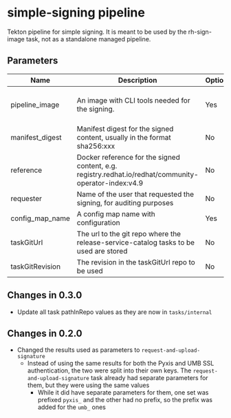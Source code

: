 # simple-signing pipeline

Tekton pipeline for simple signing. It is meant to be used by the rh-sign-image task, not as a standalone managed pipeline.

## Parameters

| Name            | Description                                                                                            | Optional | Default value                                             |
|-----------------|--------------------------------------------------------------------------------------------------------|----------|-----------------------------------------------------------|
| pipeline_image  | An image with CLI tools needed for the signing.                                                        | Yes      | quay.io/redhat-isv/operator-pipelines-images:released     |
| manifest_digest | Manifest digest for the signed content, usually in the format sha256:xxx                               | No       | -                                                         |
| reference       | Docker reference for the signed content, e.g. registry.redhat.io/redhat/community-operator-index:v4.9  | No       | -                                                         |
| requester       | Name of the user that requested the signing, for auditing purposes                                     | No       | -                                                         |
| config_map_name | A config map name with configuration                                                                   | Yes      | hacbs-signing-pipeline-config                             |
| taskGitUrl      | The url to the git repo where the release-service-catalog tasks to be used are stored                  | No        | "" |
| taskGitRevision | The revision in the taskGitUrl repo to be used                                                         | No       | -                                                         |

## Changes in 0.3.0
* Update all task pathInRepo values as they are now in `tasks/internal`

## Changes in 0.2.0
* Changed the results used as parameters to `request-and-upload-signature`
  * Instead of using the same results for both the Pyxis and UMB SSL authentication, the two were split into
    their own keys. The `request-and-upload-signature` task already had separate parameters for them, but
    they were using the same values
    * While it did have separate parameters for them, one set was prefixed `pyxis_` and the other had no
      prefix, so the prefix was added for the `umb_` ones
